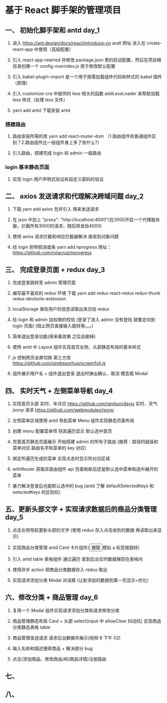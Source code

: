 # 基于 React 脚手架的管理项目

## 一、 初始化脚手架和 antd day_1

1. 进入 https://ant.design/docs/react/introduce-cn andt 网址 进入在 create-react-app 中使用（高级配置）

2. 引入 react-app-rewired 并修改 package.json 里的启动配置，然后在项目根目录创建一个 config-overrides.js 用于修改默认配置

3. 引入 babel-plugin-import 是一个用于按需加载组件代码和样式的 babel 插件（原理）

4. 引入 customize-cra 中提供的 less 相关的函数 addLessLoader 来帮助加载 less 样式（处理 less 文件）

5. yarn add antd 下载安装 antd

### 搭建路由

1. 路由安装所需的库 yarn add react-router-dom （1.路由组件和普通组件区别？2.路由组件比一般组件身上多了些什么?）

2. 引入路由，搭建完成 login 和 admin 一级路由

### login 基本静态页面

1. 实现 login 用户声明式验证和自定义密码的验证

## 二、 axios 发送请求和代理解决跨域问题 day_2

1. 下载 yarn add axios 包并引入 用来发送请求

2. 在 json 中加上 "proxy": "http://localhost:4000"(在3000开启一个代理服务器，拦截所有3000的请求，随后转发给4000)

3. 使用 axios 请求拦截和响应拦截器解决 接收到对象问题

4. 给 login 附带假进度条 yarn add nprogress 网址：https://github.com/rstacruz/nprogress

## 三、 完成登录页面 + redux day_3

1. 完成登录跳转至 admin 管理页面

2. 编写最不喜欢的 redux 环境 下载 yarn add redux react-redux redux-thunk redux-devtools-extension

3. localStorage 保存用户的信息读取出来交给 redux

4. 给 login 和 admin 加权限的校验 (登录了进入 admin 没有登陆 就重定向到 login 页面) (阻止网页直接输入跳转等。。。)

5. 简单退出登录功能(用来看效果 之后会删掉)

6. 使用 antd 中 Layout 组件实现首页左侧、头部静态布局的基本样式

7. js 控制网页全屏切换 第三方库 https://github.com/sindresorhus/screenfull.js

8. 组件展示用户名 + 组件退出登录 退出时弹出确认、取消 模态框 Modal

## 四、 实时天气 + 左侧菜单导航 day_4

1. 实现首页头部 实时、年月日 https://github.com/iamkun/dayjs 实时、天气 jsonp 请求 https://github.com/webmodules/jsonp

2. 左侧菜单区域使用 antd 导航菜单 Menu 组件实现静态页面布局

3. 创建 menu 配置菜单项 将其遍历显示 默认选中首页

4. 完善首页静态页面展示 开始搭建 admin 的所有子路由 (推荐：路径的层级和菜单对应 路由名字和菜单的 key 对应)

5. 绑定所遍历生成的菜单 实现点击时显示所对应区域

6. withRouter 获取非路由组件 api 完善刷新后还是默认选中菜单和选中展开的菜单

7. 暴力解决登录后也能默认选中的 bug (antd 了解 defaultSelectedKeys 和 selectedKeys 的区别坑)

## 五、更新头部文字 + 实现请求数据后的商品分类管理 day_5

1. 点击左侧导航更新头部的文字 (使用 redux 存入点击收到的数据 再读取出来显示)

2. 实现商品分类管理 antd Card 卡片组件(<Button type="link">按钮</Button>模拟 a 标签做跳转)

3. 引入 antd table 表格组件 通过遍历 拿到后台实时数据展现在表格内

4. 使用异步 action 把商品分类数据存入 redux 取出

5. 实现请求添加分类 Modal 对话框 (让新添加的数据到第一页显示+优化)

## 六、修改分类 + 商品管理 day_6

1. 复用一个 Modal 组件实现请求添加分类和请求修改分类

2. 商品管理静态布局 Card + 头部 select(input 中 allowClear 抖动坑) 实现商品分类静态表格 table

3. 商品管理发送请求 请求后台数据并展示(视频 8 下午 02)

4. 输入名称和描述搜索商品 + 解决部分 bug

5. 点击(添加商品、修改商品)和(商品详情)注册路由

## 七、

## 八、

